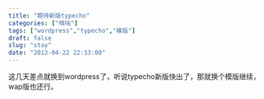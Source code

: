 ```yaml
---
title: "期待新版typecho"
categories: ["嘀咕"]
tags: ["wordpress","typecho","模版"]
draft: false
slug: "stay"
date: "2013-04-22 22:33:00"
---
```


这几天差点就换到wordpress了，听说typecho新版快出了，那就换个模版继续，wap版也还行。
